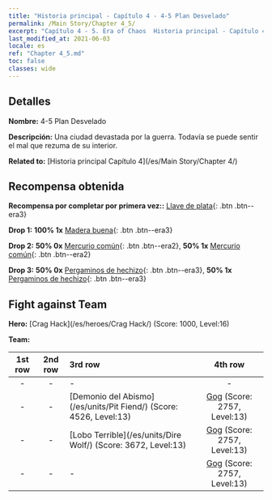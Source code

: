 ```yaml
---
title: "Historia principal - Capítulo 4 - 4-5 Plan Desvelado"
permalink: /Main Story/Chapter 4_5/
excerpt: "Capítulo 4 - 5. Era of Chaos  Historia principal - Capítulo 4_5. 4-5 Plan Desvelado"
last_modified_at: 2021-06-03
locale: es
ref: "Chapter 4_5.md"
toc: false
classes: wide
---
```


## Detalles

 **Nombre:** 4-5 Plan Desvelado

 **Descripción:** Una ciudad devastada por la guerra. Todavía se puede sentir el mal que rezuma de su interior.

 **Related to:** [Historia principal Capítulo 4](/es/Main Story/Chapter 4/)

## Recompensa obtenida

 **Recompensa por completar por primera vez::** [Llave de plata](/ItemsES/con_693/){: .btn .btn--era3}

 **Drop 1:** **100% 1x** [Madera buena](/ItemsES/mat_13/){: .btn .btn--era3}

 **Drop 2:** **50% 0x** [Mercurio común](/ItemsES/mat_8/){: .btn .btn--era2}, **50% 1x** [Mercurio común](/ItemsES/mat_8/){: .btn .btn--era2}

 **Drop 3:** **50% 0x** [Pergaminos de hechizo](/ItemsES/con_694/){: .btn .btn--era3}, **50% 1x** [Pergaminos de hechizo](/ItemsES/con_694/){: .btn .btn--era3}


## Fight against Team
 **Hero:** [Crag Hack](/es/heroes/Crag Hack/) (Score: 1000, Level:16)

 **Team:**


  | 1st row | 2nd row | 3rd row | 4th row |
  |:----:|:----:|:----|:----:|
  | - | - | - | - |
  | - | - | [Demonio del Abismo](/es/units/Pit Fiend/) (Score: 4526, Level:13)  | [Gog](/es/units/Gog/) (Score: 2757, Level:13)  |
  | - | - | [Lobo Terrible](/es/units/Dire Wolf/) (Score: 3672, Level:13)  | [Gog](/es/units/Gog/) (Score: 2757, Level:13)  |
  | - | - | - | [Gog](/es/units/Gog/) (Score: 2757, Level:13)  |


